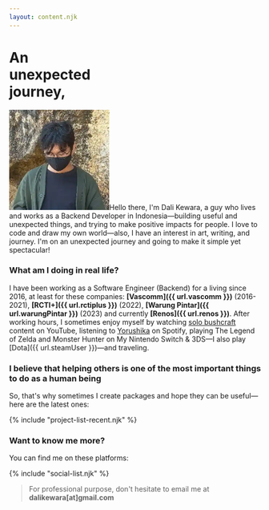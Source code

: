 ```yaml
---
layout: content.njk
---
```


# An<br/>unexpected<br/>journey,

<img class="img-left" width="200" height="200" src="/assets/img/intro-pic.webp" />Hello there, I'm <span class="stabilo">Dali Kewara</span>, a guy who lives and works as a <span class="stabilo">Backend Developer</span> in Indonesia—building useful and unexpected things, and trying to make positive impacts for people. I love to code and draw my own world—also, I have an interest in art, writing, and journey. I'm on an unexpected journey and going to make it simple yet spectacular!

### What am I doing in real life?

I have been working as a Software Engineer (Backend) for a living since 2016, at least for these companies:
**[Vascomm]({{ url.vascomm }})** (2016-2021), **[RCTI+]({{ url.rctiplus }})** (2022), **[Warung Pintar]({{ url.warungPintar }})** (2023) and currently **[Renos]({{ url.renos }})**.
After working hours, I sometimes enjoy myself by watching [solo bushcraft](https://www.youtube.com/results?search_query=solo+bushcraft+bertram+nagualero)
content on YouTube, listening to [Yorushika](https://open.spotify.com/playlist/3sQKVJHpxisbBGGtC1mA4I?si=a5610bb4d8ce4048) on Spotify,
playing <span class="stabilo">The Legend of Zelda</span> and <span class="stabilo">Monster Hunter</span> on My Nintendo Switch & 3DS—I also play [Dota]({{ url.steamUser }})—and traveling.

### I believe that helping others is one of the most important things to do as a human being

So, that's why sometimes I create packages
and hope they can be useful—here are the latest ones:

{% include "project-list-recent.njk" %}

### Want to know me more?

You can find me on these platforms:

{% include "social-list.njk" %}

> For professional purpose, don't hesitate to email me at <span class="stabilo">**dalikewara[at]gmail.com**</span>
